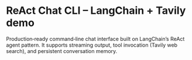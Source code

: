# ReAct Chat CLI – LangChain + Tavily demo

Production‑ready command‑line chat interface built on LangChain’s ReAct agent pattern. It supports streaming output, tool invocation (Tavily web search), and persistent conversation memory.
